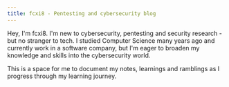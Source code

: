 ```yaml
---
title: fcxi8 - Pentesting and cybersecurity blog
---
```


Hey, I'm fcxi8. I'm new to cybersecurity, pentesting and security research - but no stranger to tech. I studied Computer Science many years ago and currently work in a software company, but I'm eager to broaden my knowledge and skills into the cybersecurity world.

This is a space for me to document my notes, learnings and ramblings as I progress through my learning journey.
